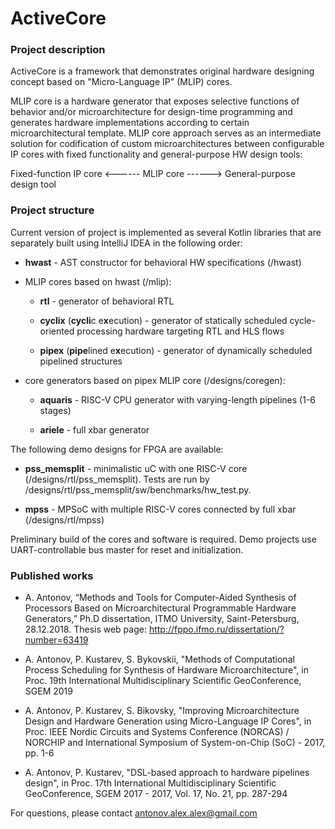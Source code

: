 # ActiveCore

### Project description

ActiveCore is a framework that demonstrates original hardware designing concept based on "Micro-Language IP" (MLIP) cores.

MLIP core is a hardware generator that exposes selective functions of behavior and/or microarchitecture for design-time programming and generates hardware implementations according to certain microarchitectural template. MLIP core approach serves as an intermediate solution for codification of custom microarchitectures between configurable IP cores with fixed functionality and general-purpose HW design tools:

Fixed-function IP core <------ MLIP core ------> General-purpose design tool

### Project structure

Current version of project is implemented as several Kotlin libraries that are separately built using IntelliJ IDEA in the following order:

* **hwast** - AST constructor for behavioral HW specifications (/hwast)

* MLIP cores based on hwast (/mlip):

	* **rtl** - generator of behavioral RTL

	* **cyclix** (**cycli**c e**x**ecution) - generator of statically scheduled cycle-oriented processing hardware targeting RTL and HLS flows

	* **pipex** (**pipe**lined e**x**ecution) - generator of dynamically scheduled pipelined structures

* core generators based on pipex MLIP core (/designs/coregen):

	* **aquaris** - RISC-V CPU generator with varying-length pipelines (1-6 stages)

	* **ariele** - full xbar generator

The following demo designs for FPGA are available:

* **pss_memsplit** - minimalistic uC with one RISC-V core (/designs/rtl/pss_memsplit). Tests are run by /designs/rtl/pss_memsplit/sw/benchmarks/hw_test.py.

* **mpss** - MPSoC with multiple RISC-V cores connected by full xbar (/designs/rtl/mpss)

Preliminary build of the cores and software is required. Demo projects use UART-controllable bus master for reset and initialization.

### Published works

* A. Antonov, “Methods and Tools for Computer-Aided Synthesis of Processors Based on Microarchitectural Programmable Hardware Generators,” Ph.D dissertation, ITMO University, Saint-Petersburg, 28.12.2018. Thesis web page: http://fppo.ifmo.ru/dissertation/?number=63419

* A. Antonov, P. Kustarev, S. Bykovskii, "Methods of Computational Process Scheduling for Synthesis of Hardware Microarchitecture", in Proc. 19th International Multidisciplinary Scientific GeoConference, SGEM 2019

* A. Antonov, P. Kustarev, S. Bikovsky, "Improving Microarchitecture Design and Hardware Generation using Micro-Language IP Cores", in Proc. IEEE Nordic Circuits and Systems Conference (NORCAS) / NORCHIP and International Symposium of System-on-Chip (SoC) - 2017, pp. 1-6

* A. Antonov, P. Kustarev, "DSL-based approach to hardware pipelines design", in Proc. 17th International Multidisciplinary Scientific GeoConference, SGEM 2017 - 2017, Vol. 17, No. 21, pp. 287-294

For questions, please contact antonov.alex.alex@gmail.com
